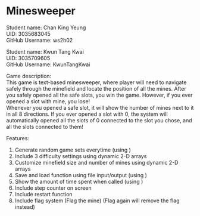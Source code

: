# Minesweeper

Student name: Chan King Yeung     
UID: 3035683045     
GitHub Username: ws2h02     

Student name: Kwun Tang Kwai     
UID: 3035709605     
GitHub Username: KwunTangKwai     

Game description:         
This game is text-based minesweeper, where player will need to navigate safely through the minefield and locate the position of all the mines. After you safely opened all the safe slots, you win the game. However, if you ever opened a slot with mine, you lose!      
Whenever you opened a safe slot, it will show the number of mines next to it in all 8 directions. If you ever opened a slot with 0, the system will automatically opened all the slots of 0 connected to the slot you chose, and all the slots connected to them!

Features:         
1. Generate random game sets everytime 
(using <ctime> <cstdlib> <iomanip> <string>)   
2. Include 3 difficulty settings using dynamic 2-D arrays        
3. Customize minefield size and number of mines using dynamic 2-D arrays
4. Save and load function using file input/output
(using <fstream>)             
5. Show the amount of time spent when called
(using <chrono> <ctime>)              
6. Include step counter on screen            
7. Include restart function                     
8. Include flag system (Flag the mine) 
(Flag again will remove the flag instead)
